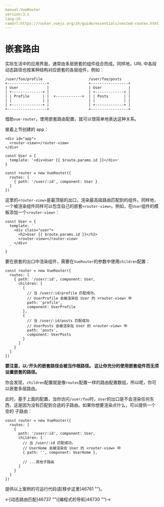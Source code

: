```yaml
---
manual:VueRouter
version:3.x
lang:zh
rawUrl:https://router.vuejs.org/zh/guide/essentials/nested-routes.html
---
```



# 嵌套路由<a name="嵌套路由"></a>


实际生活中的应用界面，通常由多层嵌套的组件组合而成。同样地，URL 中各段动态路径也按某种结构对应嵌套的各层组件，例如：


```
/user/foo/profile                     /user/foo/posts
+------------------+                  +-----------------+
| User             |                  | User            |
| +--------------+ |                  | +-------------+ |
| | Profile      | |  +------------>  | | Posts       | |
| |              | |                  | |             | |
| +--------------+ |                  | +-------------+ |
+------------------+                  +-----------------+

```



借助`vue-router`，使用嵌套路由配置，就可以很简单地表达这种关系。



接着上节创建的 app：


```
<div id="app">
  <router-view></router-view>
</div>

```


```
const User = {
  template: '<div>User {{ $route.params.id }}</div>'
}

const router = new VueRouter({
  routes: [
    { path: '/user/:id', component: User }
  ]
})

```



这里的`<router-view>`是最顶层的出口，渲染最高级路由匹配到的组件。同样地，一个被渲染组件同样可以包含自己的嵌套`<router-view>`。例如，在`User`组件的模板添加一个`<router-view>`：


```
const User = {
  template: `
    <div class="user">
      <h2>User {{ $route.params.id }}</h2>
      <router-view></router-view>
    </div>
  `
}

```



要在嵌套的出口中渲染组件，需要在`VueRouter`的参数中使用`children`配置：


```
const router = new VueRouter({
  routes: [
    { path: '/user/:id', component: User,
      children: [
        {
          // 当 /user/:id/profile 匹配成功，
          // UserProfile 会被渲染在 User 的 <router-view> 中
          path: 'profile',
          component: UserProfile
        },
        {
          // 当 /user/:id/posts 匹配成功
          // UserPosts 会被渲染在 User 的 <router-view> 中
          path: 'posts',
          component: UserPosts
        }
      ]
    }
  ]
})

```



**要注意，以`/`开头的嵌套路径会被当作根路径。 这让你充分的使用嵌套组件而无须设置嵌套的路径。**



你会发现，`children`配置就是像`routes`配置一样的路由配置数组，所以呢，你可以嵌套多层路由。



此时，基于上面的配置，当你访问`/user/foo`时，`User`的出口是不会渲染任何东西，这是因为没有匹配到合适的子路由。如果你想要渲染点什么，可以提供一个 空的 子路由：


```
const router = new VueRouter({
  routes: [
    {
      path: '/user/:id', component: User,
      children: [
        // 当 /user/:id 匹配成功，
        // UserHome 会被渲染在 User 的 <router-view> 中
        { path: '', component: UserHome },

        // ...其他子路由
      ]
    }
  ]
})

```



提供以上案例的可运行代码请[移步这里]46761 "")。





←[动态路由匹配]46737 "")[编程式的导航]46730 "")→





